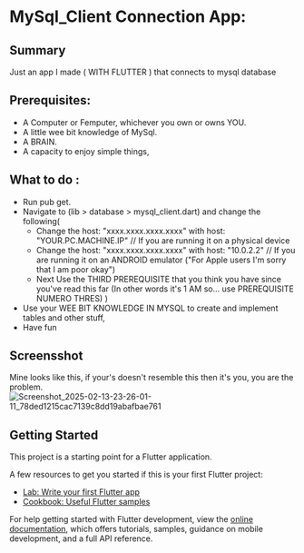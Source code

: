 # MySql_Client Connection App:
## Summary

Just an app I made ( WITH FLUTTER ) that connects to mysql database 

## Prerequisites:

  - A Computer or Femputer, whichever you own or owns YOU.
  - A little wee bit knowledge of MySql.
  - A BRAIN.
  - A capacity to enjoy simple things,

## What to do :

  - Run pub get.
  - Navigate to (lib > database > mysql_client.dart) and change the following(
      - Change the host: "xxxx.xxxx.xxxx.xxxx" with host: "YOUR.PC.MACHINE.IP" // If you are running it on a physical device
      - Change the host: "xxxx.xxxx.xxxx.xxxx" with host: "10.0.2.2" // If you are running it on an ANDROID emulator ("For Apple users I'm sorry that I am poor okay")
      - Next Use the THIRD PREREQUISITE that you think you have since you've read this far (In other words it's 1 AM so... use PREREQUISITE NUMERO THRES)
    )
  - Use your WEE BIT KNOWLEDGE IN MYSQL to create and implement tables and other stuff,
  - Have fun
    
## Screensshot

Mine looks like this, if your's doesn't resemble this then it's you, you are the problem.
![Screenshot_2025-02-13-23-26-01-11_78ded1215cac7139c8dd19abafbae761](https://github.com/user-attachments/assets/d3c73364-3929-4843-b22c-08178645baeb)

## Getting Started

This project is a starting point for a Flutter application.

A few resources to get you started if this is your first Flutter project:

- [Lab: Write your first Flutter app](https://docs.flutter.dev/get-started/codelab)
- [Cookbook: Useful Flutter samples](https://docs.flutter.dev/cookbook)

For help getting started with Flutter development, view the
[online documentation](https://docs.flutter.dev/), which offers tutorials,
samples, guidance on mobile development, and a full API reference.
